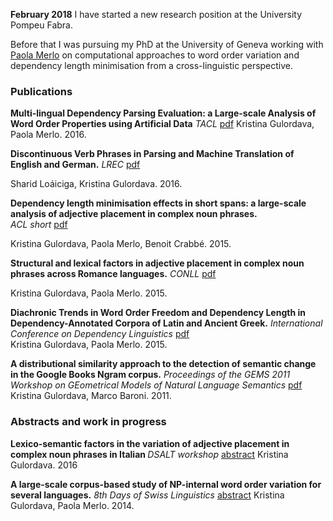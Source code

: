 **February 2018** I have started a new research position at the University Pompeu Fabra. 
		
Before that I was pursuing my PhD at the University of Geneva working with <a href="http://www.latl.unige.ch/personal/paola.html">Paola Merlo</a> on computational approaches to word order variation and dependency length minimisation from a 
cross-linguistic perspective. 

### Publications 

<b>Multi-lingual Dependency Parsing Evaluation: a Large-scale Analysis of Word Order Properties using Artificial Data</b> 
 *TACL* <a href="https://transacl.org/ojs/index.php/tacl/article/view/870">pdf</a> 
  Kristina Gulordava, Paola Merlo. 2016. 


<b>Discontinuous Verb Phrases in Parsing and Machine Translation of English and German.</b>  *LREC* <a href="http://www.lrec-conf.org/proceedings/lrec2016/summaries/628.html">pdf</a> 

Sharid Loáiciga, Kristina Gulordava. 2016. 


<b>Dependency length minimisation effects in short spans: a large-scale analysis of adjective placement in complex noun phrases.</b>  
*ACL short* <a href="http://www.aclweb.org/anthology/P/P15/P15-2078.pdf">pdf</a>

Kristina Gulordava, Paola Merlo, Benoit Crabbé. 2015. 


<b>Structural and lexical factors in adjective placement in complex noun phrases across Romance languages.</b>
<i>CONLL</i> <a href="https://aclweb.org/anthology/K/K15/K15-1025.pdf">pdf</a> 

Kristina Gulordava, Paola Merlo. 2015. 

<b>Diachronic Trends in Word Order Freedom and Dependency Length in Dependency-Annotated Corpora of Latin and Ancient Greek.</b> 
<i>International Conference on Dependency Linguistics</i> <a href="http://aclweb.org/anthology/W/W15/W15-2115.pdf">pdf</a><br>
Kristina Gulordava, Paola Merlo. 2015. 

<b>A distributional similarity approach to the detection of semantic change in the Google Books Ngram corpus.</b> 
<i>Proceedings of the GEMS 2011 Workshop on GEometrical Models of Natural Language Semantics</i> <a href="http://dl.acm.org/ft_gateway.cfm?id=2140498&amp;ftid=1137443&amp;dwn=1&amp;CFID=700680761&amp;CFTOKEN=63321586">pdf</a>
Kristina Gulordava, Marco Baroni. 2011.
                                                                                                       
### Abstracts and work in progress
<b> Lexico-semantic factors in the variation of adjective placement in complex noun phrases in Italian </b>
<i>DSALT workshop </i> <a href="https://dl.dropboxusercontent.com/u/513347/events/dsalt2016-abstracts/15-Kristina_Gulordava_DSALT_abstract.pdf">abstract</a> 
Kristina Gulordava. 2016 

<b>A large-scale corpus-based study of NP-internal word order variation for several languages.</b> 
<i>8th Days of Swiss Linguistics</i> <a href="http://www.linguistik.uzh.ch/whatsup/activities/chling8/Gulordava_NP-internal-word-order.pdf">abstract</a>
Kristina Gulordava, Paola Merlo. 2014.
